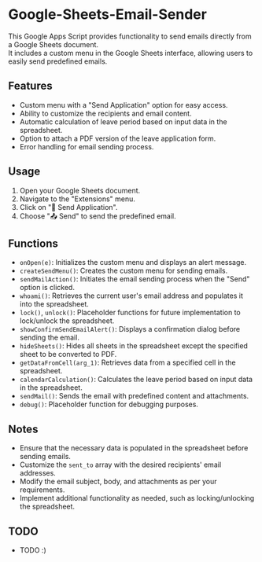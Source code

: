 # Google-Sheets-Email-Sender

This Google Apps Script provides functionality to send emails directly from a Google Sheets document.<br>
It includes a custom menu in the Google Sheets interface, allowing users to easily send predefined emails.

## Features
- Custom menu with a "Send Application" option for easy access.
- Ability to customize the recipients and email content.
- Automatic calculation of leave period based on input data in the spreadsheet.
- Option to attach a PDF version of the leave application form.
- Error handling for email sending process.

## Usage
1. Open your Google Sheets document.
2. Navigate to the "Extensions" menu.
3. Click on "📧 Send Application".
4. Choose "📤 Send" to send the predefined email.

## Functions
- `onOpen(e)`: Initializes the custom menu and displays an alert message.
- `createSendMenu()`: Creates the custom menu for sending emails.
- `sendMailAction()`: Initiates the email sending process when the "Send" option is clicked.
- `whoami()`: Retrieves the current user's email address and populates it into the spreadsheet.
- `lock()`, `unlock()`: Placeholder functions for future implementation to lock/unlock the spreadsheet.
- `showConfirmSendEmailAlert()`: Displays a confirmation dialog before sending the email.
- `hideSheets()`: Hides all sheets in the spreadsheet except the specified sheet to be converted to PDF.
- `getDataFromCell(arg_1)`: Retrieves data from a specified cell in the spreadsheet.
- `calendarCalculation()`: Calculates the leave period based on input data in the spreadsheet.
- `sendMail()`: Sends the email with predefined content and attachments.
- `debug()`: Placeholder function for debugging purposes.

## Notes
- Ensure that the necessary data is populated in the spreadsheet before sending emails.
- Customize the `sent_to` array with the desired recipients' email addresses.
- Modify the email subject, body, and attachments as per your requirements.
- Implement additional functionality as needed, such as locking/unlocking the spreadsheet.

## TODO
- TODO :)
